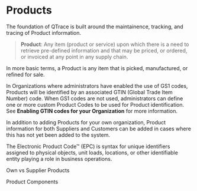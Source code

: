 # Products

The foundation of QTrace is built around the maintainence, tracking, and tracing of Product information.

>**Product**: Any item (product or service) upon which there is a need to retrieve pre-defined information and that may be priced, or ordered, or invoiced at any point in any supply chain.



In more basic terms, a Product is any item that is picked, manufactured, or refined for sale.

In Organizations where administrators have enabled the use of GS1 codes, Products will be identified by an associated GTIN (Global Trade Item Number) code. When GS1 codes are not used, administrators can define one or more custom Product Codes to be used for Product identification. See **Enabling GTIN codes for your Organization** for more information.

In addition to adding Products for your own organization, Product information for both Suppliers and Customers can be added in cases where this has not yet been added to the system.



The Electronic Product Code™ (EPC) is syntax for unique identifiers assigned to physical objects, unit loads, locations, or other identifiable entity playing a role in business operations.

Own vs Supplier Products

Product Components






